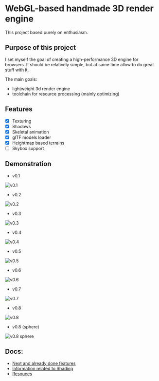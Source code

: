 # WebGL-based handmade 3D render engine

This project based purely on enthusiasm.

## Purpose of this project

I set myself the goal of creating a high-performance 3D engine for browsers.
It should be relatively simple, but at same time allow to do great stuff with it.

The main goals:

- lightweight 3d render engine
- toolchain for resource processing (mainly optimizing)

## Features

- [x] Texturing
- [x] Shadows
- [x] Skeletal animation
- [x] glTF models loader
- [x] Heightmap based terrains
- [ ] Skybox support

## Demonstration

- v0.1

![v0.1](./screenshots/v0.1_white.png)

- v0.2

![v0.2](./screenshots/v0.2_style.png)

- v0.3

![v0.3](./screenshots/v0.3.png)

- v0.4

![v0.4](./screenshots/v0.4.png)

- v0.5

![v0.5](./screenshots/v0.5.png)

- v0.6

![v0.6](./screenshots/v0.6.png)

- v0.7

![v0.7](./screenshots/v0.7.png)

- v0.8

![v0.8](./screenshots/v0.8.png)

- v0.8 (sphere)

![v0.8 sphere](./screenshots/v0.8-sphere.png)

## Docs:

- [Next and already done features](./TODO.md)
- [Information related to Shading](./SHADING.md)
- [Resouces](./RESOURCES.md)

